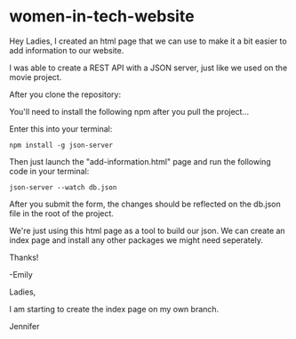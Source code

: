 # women-in-tech-website

Hey Ladies,
I created an html page that we can use to make it a bit easier to add information to our website.

I was able to create a REST API with a JSON server, just like we used on the movie project.

After you clone the repository:

You'll need to install the following npm after you pull the project...

Enter this into your terminal:

    npm install -g json-server 

Then just launch the "add-information.html" page and run the following code in your terminal:

    json-server --watch db.json
    
After you submit the form, the changes should be reflected on the db.json file in the root of the project.

We're just using this html page as a tool to build our json. We can create an index page and install any other packages 
we might need seperately.

Thanks! 

-Emily

Ladies,

I am starting to create the index page on my own branch.

Jennifer

